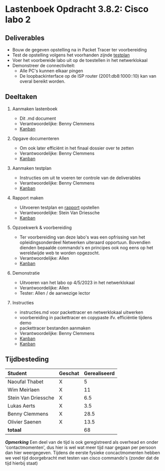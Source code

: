 # Lastenboek Opdracht 3.8.2: Cisco labo 2

## Deliverables

* Bouw de gegeven opstelling na in Packet Tracer ter voorbereiding
* Test de opstelling volgens het voorhanden zijnde [testplan](labo2_testplan.md)
* Voer het voorbereide labo uit op de toestellen in het netwerklokaal
* Demonstreer de connectiviteit:
  * Alle PC's kunnen elkaar pingen
  * De loopbackinterface op de ISP router (2001:db8:1000::10) kan van overal bereikt worden.

## Deeltaken

1. Aanmaken lastenboek
    - Dit .md document
    - Verantwoordelijke: Benny Clemmens
    - [Kanban](https://sep-2223-t01.atlassian.net/browse/SEP2223T01-88)

2. Opgave documenteren
   - Om ook later efficiënt in het finaal dossier over te zetten
   - Verantwoordelijke: Benny Clemmens
   - [Kanban](https://sep-2223-t01.atlassian.net/browse/SEP2223T01-85)

3. Aanmaken testplan
   - Instructies om uit te voeren ter controle van de deliverables
   - Verantwoordelijke: Benny Clemmens
   - [Kanban](https://sep-2223-t01.atlassian.net/browse/SEP2223T01-84)   


4. Rapport maken
   - Uitvoeren testplan en [rapport](labo2_testrapport.md) opstellen
   - Verantwoordelijke: Stein Van Driessche
   - [Kanban](https://sep-2223-t01.atlassian.net/browse/SEP2223T01-89)   


5. Opzoekwerk & voorbereiding
   - Ter voorbereiding van deze labo's was een opfrissing van het opleidingsonderdeel Netwerken uiteraard opportuun. Bovendien dienden bepaalde commando's en principes ook nog eens op het wereldwijde web te worden opgezocht.
   - Verantwoordelijke: Allen
   - [Kanban](https://sep-2223-t01.atlassian.net/browse/SEP2223T01-27)   


6. Demonstratie
   - Uitvoeren van het labo op 4/5/2023 in het netwerklokaal
   - Verantwoordelijke: Allen
   - Tester: Allen / de aanwezige lector  

7. Instructies
   - instructies.md voor packettracer en netwerklokaal uitwerken
   - voorbereiding in packettracer en copypaste ifv. efficiëntie tijdens demo
   - packettracer bestanden aanmaken
   - Verantwoordelijke: Benny Clemmens
   - [Kanban](https://sep-2223-t01.atlassian.net/browse/SEP2223T01-86)   
   - [Kanban](https://sep-2223-t01.atlassian.net/browse/SEP2223T01-87)

## Tijdbesteding

| Student             | Geschat | Gerealiseerd |
| :------------------ | :------ | :----------- |
| Naoufal Thabet      | X       | 5            | 
| Wim Meirlaen        | X       | 11           | 
| Stein Van Driessche | X       | 6.5          | 
| Lukas Aerts         | X       | 3.5          | 
| Benny Clemmens      | X       | 28.5         | 
| Olivier Saenen      | X       | 13.5         | 
| **totaal**          |         | 68           |

  ***Opmerking*** Een deel van de tijd is ook geregistreerd als overhead en onder 'contactmomenten', dus hier is wel wat meer tijd naar gegaan per persoon dan hier weergegeven. Tijdens de eerste fysieke concactmomenten hebben we veel tijd doorgebracht met testen van cisco commando's (zonder dat de tijd hierbij staat)
